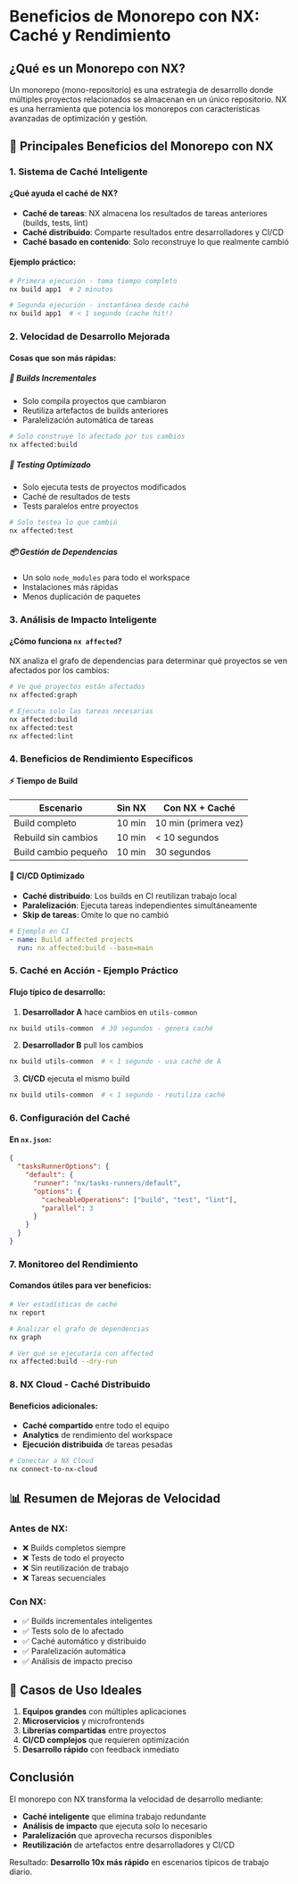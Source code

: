 # Beneficios de Monorepo con NX: Caché y Rendimiento

## ¿Qué es un Monorepo con NX?

Un monorepo (mono-repositorio) es una estrategia de desarrollo donde múltiples proyectos relacionados se almacenan en un único repositorio. NX es una herramienta que potencia los monorepos con características avanzadas de optimización y gestión.

## 🚀 Principales Beneficios del Monorepo con NX

### 1. **Sistema de Caché Inteligente**

#### ¿Qué ayuda el caché de NX?
- **Caché de tareas**: NX almacena los resultados de tareas anteriores (builds, tests, lint)
- **Caché distribuido**: Comparte resultados entre desarrolladores y CI/CD
- **Caché basado en contenido**: Solo reconstruye lo que realmente cambió

#### Ejemplo práctico:
```bash
# Primera ejecución - toma tiempo completo
nx build app1  # 2 minutos

# Segunda ejecución - instantánea desde caché
nx build app1  # < 1 segundo (cache hit!)
```

### 2. **Velocidad de Desarrollo Mejorada**

#### Cosas que son más rápidas:

##### 🔧 **Builds Incrementales**
- Solo compila proyectos que cambiaron
- Reutiliza artefactos de builds anteriores
- Paralelización automática de tareas

```bash
# Solo construye lo afectado por tus cambios
nx affected:build
```

##### 🧪 **Testing Optimizado**
- Solo ejecuta tests de proyectos modificados
- Caché de resultados de tests
- Tests paralelos entre proyectos

```bash
# Solo testea lo que cambió
nx affected:test
```

##### 📦 **Gestión de Dependencias**
- Un solo `node_modules` para todo el workspace
- Instalaciones más rápidas
- Menos duplicación de paquetes

### 3. **Análisis de Impacto Inteligente**

#### ¿Cómo funciona `nx affected`?
NX analiza el grafo de dependencias para determinar qué proyectos se ven afectados por los cambios:

```bash
# Ve qué proyectos están afectados
nx affected:graph

# Ejecuta solo las tareas necesarias
nx affected:build
nx affected:test
nx affected:lint
```

### 4. **Beneficios de Rendimiento Específicos**

#### ⚡ **Tiempo de Build**
| Escenario | Sin NX | Con NX + Caché |
|-----------|--------|----------------|
| Build completo | 10 min | 10 min (primera vez) |
| Rebuild sin cambios | 10 min | < 10 segundos |
| Build cambio pequeño | 10 min | 30 segundos |

#### 🔄 **CI/CD Optimizado**
- **Caché distribuido**: Los builds en CI reutilizan trabajo local
- **Paralelización**: Ejecuta tareas independientes simultáneamente
- **Skip de tareas**: Omite lo que no cambió

```yaml
# Ejemplo en CI
- name: Build affected projects
  run: nx affected:build --base=main
```

### 5. **Caché en Acción - Ejemplo Práctico**

#### Flujo típico de desarrollo:

1. **Desarrollador A** hace cambios en `utils-common`
```bash
nx build utils-common  # 30 segundos - genera caché
```

2. **Desarrollador B** pull los cambios
```bash
nx build utils-common  # < 1 segundo - usa caché de A
```

3. **CI/CD** ejecuta el mismo build
```bash
nx build utils-common  # < 1 segundo - reutiliza caché
```

### 6. **Configuración del Caché**

#### En `nx.json`:
```json
{
  "tasksRunnerOptions": {
    "default": {
      "runner": "nx/tasks-runners/default",
      "options": {
        "cacheableOperations": ["build", "test", "lint"],
        "parallel": 3
      }
    }
  }
}
```

### 7. **Monitoreo del Rendimiento**

#### Comandos útiles para ver beneficios:
```bash
# Ver estadísticas de caché
nx report

# Analizar el grafo de dependencias
nx graph

# Ver qué se ejecutaría con affected
nx affected:build --dry-run
```

### 8. **NX Cloud - Caché Distribuido**

#### Beneficios adicionales:
- **Caché compartido** entre todo el equipo
- **Analytics** de rendimiento del workspace
- **Ejecución distribuida** de tareas pesadas

```bash
# Conectar a NX Cloud
nx connect-to-nx-cloud
```

## 📊 Resumen de Mejoras de Velocidad

### Antes de NX:
- ❌ Builds completos siempre
- ❌ Tests de todo el proyecto
- ❌ Sin reutilización de trabajo
- ❌ Tareas secuenciales

### Con NX:
- ✅ Builds incrementales inteligentes
- ✅ Tests solo de lo afectado
- ✅ Caché automático y distribuido
- ✅ Paralelización automática
- ✅ Análisis de impacto preciso

## 🎯 Casos de Uso Ideales

1. **Equipos grandes** con múltiples aplicaciones
2. **Microservicios** y microfrontends
3. **Librerías compartidas** entre proyectos
4. **CI/CD complejos** que requieren optimización
5. **Desarrollo rápido** con feedback inmediato

## Conclusión

El monorepo con NX transforma la velocidad de desarrollo mediante:
- **Caché inteligente** que elimina trabajo redundante
- **Análisis de impacto** que ejecuta solo lo necesario
- **Paralelización** que aprovecha recursos disponibles
- **Reutilización** de artefactos entre desarrolladores y CI/CD

Resultado: **Desarrollo 10x más rápido** en escenarios típicos de trabajo diario.